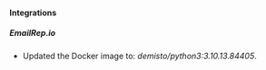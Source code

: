 #### Integrations
##### EmailRep.io
- Updated the Docker image to: *demisto/python3:3.10.13.84405*.
